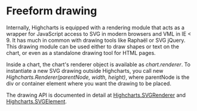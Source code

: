 Freeform drawing
================

Internally, Highcharts is equipped with a rendering module that acts as a wrapper for JavaScript access to SVG in modern browsers and VML in IE < 9. It has much in common with drawing tools like Raphaël or SVG jQuery. This drawing module can be used either to draw shapes or text on the chart, or even as a standalone drawing tool for HTML pages.

Inside a chart, the chart's renderer object is available as _chart.renderer_. To instantiate a new SVG drawing outside Highcharts, you call new _Highcharts.Renderer(parentNode, width, height)_, where parentNode is the div or container element where you want the drawing to be placed.

The drawing API is documented in detail at [Highcharts.SVGRenderer](https://api.highcharts.com/class-reference/Highcharts.SVGRenderer) and [Highcharts.SVGElement](https://api.highcharts.com/class-reference/Highcharts.SVGElement).